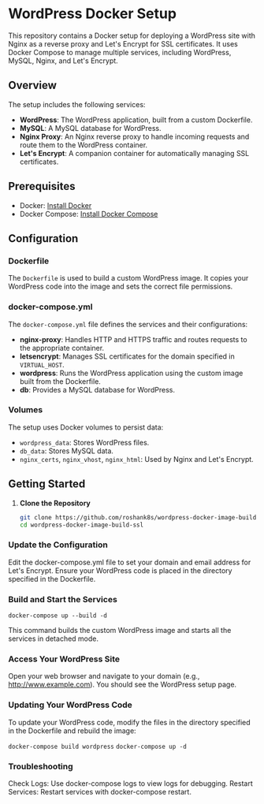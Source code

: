 # WordPress Docker Setup

This repository contains a Docker setup for deploying a WordPress site with Nginx as a reverse proxy and Let's Encrypt for SSL certificates. It uses Docker Compose to manage multiple services, including WordPress, MySQL, Nginx, and Let's Encrypt.

## Overview

The setup includes the following services:

- **WordPress**: The WordPress application, built from a custom Dockerfile.
- **MySQL**: A MySQL database for WordPress.
- **Nginx Proxy**: An Nginx reverse proxy to handle incoming requests and route them to the WordPress container.
- **Let's Encrypt**: A companion container for automatically managing SSL certificates.

## Prerequisites

- Docker: [Install Docker](https://docs.docker.com/get-docker/)
- Docker Compose: [Install Docker Compose](https://docs.docker.com/compose/install/)

## Configuration

### Dockerfile

The `Dockerfile` is used to build a custom WordPress image. It copies your WordPress code into the image and sets the correct file permissions.

### docker-compose.yml

The `docker-compose.yml` file defines the services and their configurations:

- **nginx-proxy**: Handles HTTP and HTTPS traffic and routes requests to the appropriate container.
- **letsencrypt**: Manages SSL certificates for the domain specified in `VIRTUAL_HOST`.
- **wordpress**: Runs the WordPress application using the custom image built from the Dockerfile.
- **db**: Provides a MySQL database for WordPress.

### Volumes

The setup uses Docker volumes to persist data:

- `wordpress_data`: Stores WordPress files.
- `db_data`: Stores MySQL data.
- `nginx_certs`, `nginx_vhost`, `nginx_html`: Used by Nginx and Let's Encrypt.

## Getting Started

1. **Clone the Repository**

   ```bash
   git clone https://github.com/roshank8s/wordpress-docker-image-build-ssl.git
   cd wordpress-docker-image-build-ssl

### Update the Configuration

Edit the docker-compose.yml file to set your domain and email address for Let's Encrypt.
Ensure your WordPress code is placed in the directory specified in the Dockerfile.

### Build and Start the Services

`docker-compose up --build -d`

This command builds the custom WordPress image and starts all the services in detached mode.

### Access Your WordPress Site

Open your web browser and navigate to your domain (e.g., http://www.example.com). You should see the WordPress setup page.

### Updating Your WordPress Code
To update your WordPress code, modify the files in the directory specified in the Dockerfile and rebuild the image:

`docker-compose build wordpress`
`docker-compose up -d`

### Troubleshooting
Check Logs: Use docker-compose logs to view logs for debugging.
Restart Services: Restart services with docker-compose restart.
